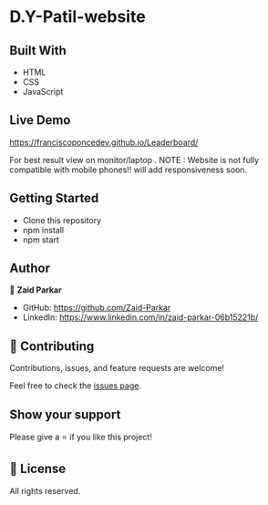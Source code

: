 # D.Y-Patil-website

## Built With

- HTML
- CSS
- JavaScript

## Live Demo

https://franciscoponcedev.github.io/Leaderboard/

For best result view on monitor/laptop .
NOTE : Website is not fully compatible with mobile phones!! will add responsiveness soon.


## Getting Started

- Clone this repository
- npm install
- npm start


## Author

👤 **Zaid Parkar**

- GitHub: https://github.com/Zaid-Parkar
- LinkedIn: https://www.linkedin.com/in/zaid-parkar-06b15221b/

## 🤝 Contributing

Contributions, issues, and feature requests are welcome!

Feel free to check the [issues page](../../issues/).

## Show your support

Please give a ⭐️ if you like this project!

## 📝 License

All rights reserved.
